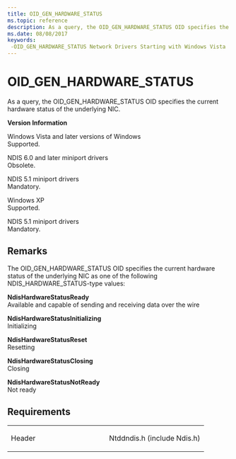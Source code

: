 ```yaml
---
title: OID_GEN_HARDWARE_STATUS
ms.topic: reference
description: As a query, the OID_GEN_HARDWARE_STATUS OID specifies the current hardware status of the underlying NIC.
ms.date: 08/08/2017
keywords: 
 -OID_GEN_HARDWARE_STATUS Network Drivers Starting with Windows Vista
---
```


# OID\_GEN\_HARDWARE\_STATUS


As a query, the OID\_GEN\_HARDWARE\_STATUS OID specifies the current hardware status of the underlying NIC.

**Version Information**

<a href="" id="windows-vista-and-later-versions-of-windows"></a>Windows Vista and later versions of Windows  
Supported.

<a href="" id="ndis-6-0-and-later-miniport-drivers"></a>NDIS 6.0 and later miniport drivers  
Obsolete.

<a href="" id="ndis-5-1-miniport-drivers"></a>NDIS 5.1 miniport drivers  
Mandatory.

<a href="" id="windows-xp"></a>Windows XP  
Supported.

<a href="" id="ndis-5-1-miniport-drivers"></a>NDIS 5.1 miniport drivers  
Mandatory.

## Remarks

The OID\_GEN\_HARDWARE\_STATUS OID specifies the current hardware status of the underlying NIC as one of the following NDIS\_HARDWARE\_STATUS-type values:

<a href="" id="ndishardwarestatusready"></a>**NdisHardwareStatusReady**  
Available and capable of sending and receiving data over the wire

<a href="" id="ndishardwarestatusinitializing"></a>**NdisHardwareStatusInitializing**  
Initializing

<a href="" id="ndishardwarestatusreset"></a>**NdisHardwareStatusReset**  
Resetting

<a href="" id="ndishardwarestatusclosing"></a>**NdisHardwareStatusClosing**  
Closing

<a href="" id="ndishardwarestatusnotready"></a>**NdisHardwareStatusNotReady**  
Not ready

## Requirements

<table>
<colgroup>
<col width="50%" />
<col width="50%" />
</colgroup>
<tbody>
<tr class="odd">
<td><p>Header</p></td>
<td>Ntddndis.h (include Ndis.h)</td>
</tr>
</tbody>
</table>

 

 




